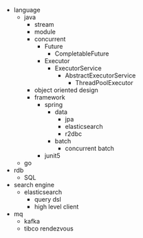 - language
  - java
    - stream
    - module
    - concurrent
      - Future
        - CompletableFuture
      - Executor
        - ExecutorService
          - AbstractExecutorService
            - ThreadPoolExecutor
    - object oriented design
    - framework
      - spring
        - data
           - jpa
           - elasticsearch
           - r2dbc
        - batch
          - concurrent batch
      - junit5
  - go
- rdb
  - SQL
- search engine
  - elasticsearch
    - query dsl
    - high level client
- mq
  - kafka
  - tibco rendezvous
<!--
**future-box/future-box** is a ✨ _special_ ✨ repository because its `README.md` (this file) appears on your GitHub profile.

Here are some ideas to get you started:

- 🔭 I’m currently working on ...
- 🌱 I’m currently learning ...
- 👯 I’m looking to collaborate on ...
- 🤔 I’m looking for help with ...
- 💬 Ask me about ...
- 📫 How to reach me: ...
- 😄 Pronouns: ...
- ⚡ Fun fact: ...
-->
